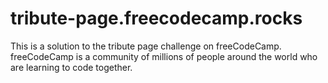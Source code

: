 # tribute-page.freecodecamp.rocks
This is a solution to the tribute page challenge on freeCodeCamp. freeCodeCamp is a community of millions of people around the world who are learning to code together.

